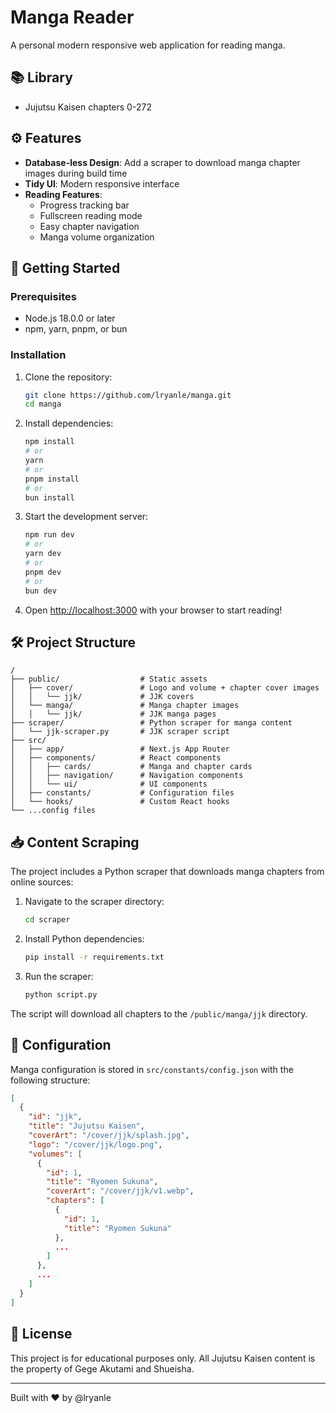 # Manga Reader

A personal modern responsive web application for reading manga.

## 📚 Library

- Jujutsu Kaisen chapters 0-272

## ⚙️ Features

- **Database-less Design**: Add a scraper to download manga chapter images during build time
- **Tidy UI**: Modern responsive interface
- **Reading Features**:
  - Progress tracking bar
  - Fullscreen reading mode
  - Easy chapter navigation
  - Manga volume organization

## 🏁 Getting Started

### Prerequisites

- Node.js 18.0.0 or later
- npm, yarn, pnpm, or bun

### Installation

1. Clone the repository:
   ```bash
   git clone https://github.com/lryanle/manga.git
   cd manga
   ```

2. Install dependencies:
   ```bash
   npm install
   # or
   yarn
   # or
   pnpm install
   # or
   bun install
   ```

3. Start the development server:
   ```bash
   npm run dev
   # or
   yarn dev
   # or
   pnpm dev
   # or
   bun dev
   ```

4. Open [http://localhost:3000](http://localhost:3000) with your browser to start reading!

## 🛠️ Project Structure

```
/
├── public/                  # Static assets
│   ├── cover/               # Logo and volume + chapter cover images
│   │   └── jjk/             # JJK covers
│   └── manga/               # Manga chapter images
│   │   └── jjk/             # JJK manga pages
├── scraper/                 # Python scraper for manga content
│   └── jjk-scraper.py       # JJK scraper script
├── src/
│   ├── app/                 # Next.js App Router
│   ├── components/          # React components
│   │   ├── cards/           # Manga and chapter cards
│   │   ├── navigation/      # Navigation components
│   │   └── ui/              # UI components
│   ├── constants/           # Configuration files
│   └── hooks/               # Custom React hooks
└── ...config files
```

## 📥 Content Scraping

The project includes a Python scraper that downloads manga chapters from online sources:

1. Navigate to the scraper directory:
   ```bash
   cd scraper
   ```

2. Install Python dependencies:
   ```bash
   pip install -r requirements.txt
   ```

3. Run the scraper:
   ```bash
   python script.py
   ```

The script will download all chapters to the `/public/manga/jjk` directory.

## 🔧 Configuration

Manga configuration is stored in `src/constants/config.json` with the following structure:

```json
[
  {
    "id": "jjk",
    "title": "Jujutsu Kaisen",
    "coverArt": "/cover/jjk/splash.jpg",
    "logo": "/cover/jjk/logo.png",
    "volumes": [
      {
        "id": 1,
        "title": "Ryomen Sukuna",
        "coverArt": "/cover/jjk/v1.webp",
        "chapters": [
          {
            "id": 1,
            "title": "Ryomen Sukuna"
          },
          ...
        ]
      },
      ...
    ]
  }
]
```

## 📜 License

This project is for educational purposes only. All Jujutsu Kaisen content is the property of Gege Akutami and Shueisha.

---

Built with ❤️ by @lryanle
